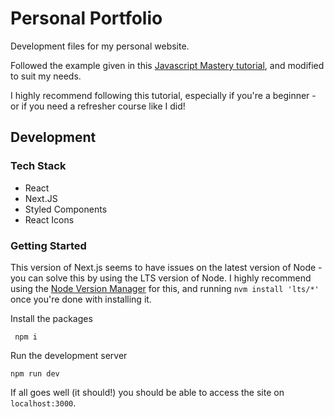 # Personal Portfolio

Development files for my personal website.

Followed the example given in this [Javascript Mastery tutorial](https://youtu.be/OPaLnMw2i_0), and modified to suit my needs.

I highly recommend following this tutorial, especially if you're a beginner - or if you need a refresher course like I did!

## Development

### Tech Stack
* React
* Next.JS 
* Styled Components
* React Icons

### Getting Started

This version of Next.js seems to have issues on the latest version of Node - you can solve this by using the LTS version of Node. I highly recommend using the [Node Version Manager](https://github.com/nvm-sh/nvm) for this, and running `nvm install 'lts/*'` once you're done with installing it.

Install the packages

``` npm i```

Run the development server

```npm run dev```

If all goes well (it should!) you should be able to access the site on `localhost:3000`.
